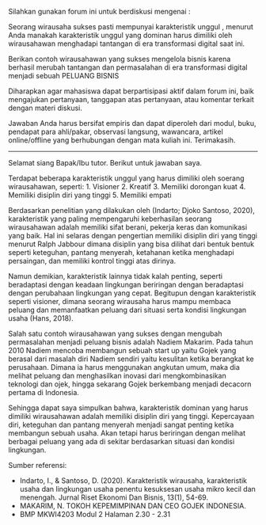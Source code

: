 Silahkan gunakan forum ini untuk berdiskusi mengenai :

Seorang wirausaha sukses pasti mempunyai karakteristik unggul , menurut Anda manakah karakteristik unggul yang dominan harus dimiliki oleh wirausahawan  menghadapi tantangan di era transformasi digital saat ini.  

Berikan contoh wirausahawan yang sukses mengelola bisnis karena berhasil merubah tantangan dan permasalahan di era transformasi digital menjadi sebuah PELUANG BISNIS

Diharapkan agar mahasiswa dapat berpartisipasi aktif dalam forum ini, baik mengajukan pertanyaan, tanggapan atas pertanyaan, atau komentar terkait dengan materi diskusi. 

Jawaban Anda harus bersifat empiris dan dapat diperoleh dari modul, buku, pendapat para ahli/pakar, observasi langsung, wawancara, artikel online/offline yang berhubungan dengan mata kuliah ini. Terimakasih. 


-------------------------------------------------------------------------------------


Selamat siang Bapak/Ibu tutor. Berikut untuk jawaban saya.

Terdapat beberapa karakteristik unggul yang harus dimiliki oleh soerang wirausahawan, seperti:
    1. Visioner
    2. Kreatif
    3. Memiliki dorongan kuat
    4. Memiliki disiplin diri yang tinggi
    5. Memiliki empati

Berdasarkan penelitian yang dilakukan oleh (Indarto; Djoko Santoso, 2020), karakteristik yang paling mempengaruhi keberhasilan seorang wirausahawan adalah memiliki sifat berani, pekerja keras dan komunikasi yang baik. Hal ini selaras dengan pengertian memiliki disiplin diri yang tinggi menurut Ralph Jabbour dimana disiplin yang bisa dilihat dari bentuk bentuk seperti keteguhan, pantang menyerah, ketahanan ketika menghadapi persaingan, dan memiliki kontrol tinggi atas dirinya.

Namun demikian, karakteristik lainnya tidak kalah penting, seperti beradaptasi dengan keadaan lingkungan beriringan dengan beradaptasi dengan perubahaan lingkungan yang cepat. Begitupun dengan karakteristik seperti visioner, dimana seorang wirausaha harus mampu membaca peluang dan memanfaatkan peluang dari situasi serta kondisi lingkungan usaha (Hans, 2018).

Salah satu contoh wirausahawan yang sukses dengan mengubah permasalahan menjadi peluang bisnis adalah Nadiem Makarim. Pada tahun 2010 Nadiem mencoba membangun sebuah start up yaitu Gojek yang berasal dari masalah diri Nadiem sendiri yaitu kesulitan ketika berangkat ke perusahaan. Dimana ia harus menggunakan angkutan umum, maka dia melihat peluang dan menghasilkan inovasi dari mengkombinasikan teknologi dan ojek, hingga sekarang Gojek berkembang menjadi decacorn pertama di Indonesia.

Sehingga dapat saya simpulkan bahwa, karakteristik dominan yang harus dimiliki wirausahawan adalah memiliki disiplin diri yang tinggi. Kepercayaan diri, keteguhan dan pantang menyerah menjadi sangat penting ketika membangun sebuah usaha. Akan tetapi harus beriringan dengan melihat berbagai peluang yang ada di sekitar berdasarkan situasi dan kondisi lingkungan.

Sumber referensi:
- Indarto, I., & Santoso, D. (2020). Karakteristik wirausaha, karakteristik usaha dan lingkungan usaha penentu kesuksesan usaha mikro kecil dan menengah. Jurnal Riset Ekonomi Dan Bisnis, 13(1), 54-69.
- MAKARIM, N. TOKOH KEPEMIMPINAN DAN CEO GOJEK INDONESIA.
- BMP MKWI4203 Modul 2 Halaman 2.30 - 2.31